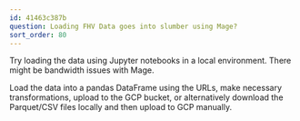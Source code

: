 ```yaml
---
id: 41463c387b
question: Loading FHV Data goes into slumber using Mage?
sort_order: 80
---
```


Try loading the data using Jupyter notebooks in a local environment. There might be bandwidth issues with Mage.

Load the data into a pandas DataFrame using the URLs, make necessary transformations, upload to the GCP bucket, or alternatively download the Parquet/CSV files locally and then upload to GCP manually.